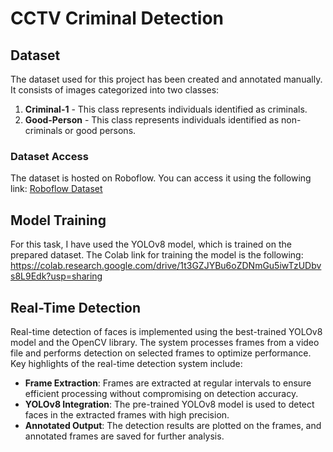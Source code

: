 # CCTV Criminal Detection

## Dataset

The dataset used for this project has been created and annotated manually. It consists of images categorized into two classes:

1. **Criminal-1** - This class represents individuals identified as criminals.
2. **Good-Person** - This class represents individuals identified as non-criminals or good persons.


### Dataset Access
The dataset is hosted on Roboflow. You can access it using the following link:
[Roboflow Dataset](https://app.roboflow.com/m-pkysv/ibos-project/models)

## Model Training
For this task, I have used the YOLOv8 model, which is trained on the prepared dataset. The Colab link for training the model is the following:
https://colab.research.google.com/drive/1t3GZJYBu6oZDNmGu5iwTzUDbvs8L9Edk?usp=sharing


## Real-Time Detection
Real-time detection of faces is implemented using the best-trained YOLOv8 model and the OpenCV library. The system processes frames from a video file and performs detection on selected frames to optimize performance. Key highlights of the real-time detection system include:

- **Frame Extraction**: Frames are extracted at regular intervals to ensure efficient processing without compromising on detection accuracy.
- **YOLOv8 Integration**: The pre-trained YOLOv8 model is used to detect faces in the extracted frames with high precision.
- **Annotated Output**: The detection results are plotted on the frames, and annotated frames are saved for further analysis.


